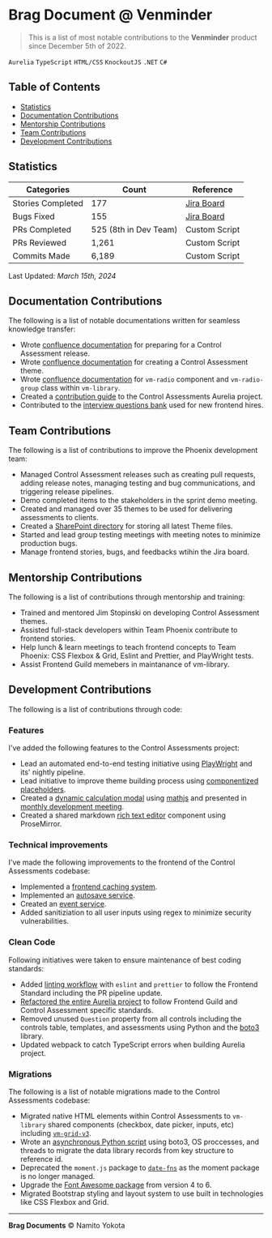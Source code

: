 # Brag Document @ Venminder

> This is a list of most notable contributions to the **Venminder** product since December 5th of 2022.

`Aurelia` `TypeScript` `HTML/CSS` `KnockoutJS` `.NET` `C#`

## Table of Contents

-   [Statistics](#statistics)
-   [Documentation Contributions](#documentation-contributions)
-   [Mentorship Contributions](#mentorship-contributions)
-   [Team Contributions](#team-contributions)
-   [Development Contributions](#development-contributions)

## Statistics

| Categories        | Count                 | Reference                                                          |
| ----------------- | --------------------- | ------------------------------------------------------------------ |
| Stories Completed | 177                   | [Jira Board](https://venminder.atlassian.net/issues/?filter=10318) |
| Bugs Fixed        | 155                   | [Jira Board](https://venminder.atlassian.net/issues/?filter=10321) |
| PRs Completed     | 525 (8th in Dev Team) | Custom Script                                                      |
| PRs Reviewed      | 1,261                 | Custom Script                                                      |
| Commits Made      | 6,189                 | Custom Script                                                      |

Last Updated: _March 15th, 2024_

## Documentation Contributions

The following is a list of notable documentations written for seamless knowledge transfer:

-   Wrote [confluence documentation](https://venminder.atlassian.net/wiki/spaces/EN/pages/1743912970/Preparing+a+Release) for preparing for a Control Assessment release.
-   Wrote [confluence documentation](https://venminder.atlassian.net/wiki/spaces/CA/pages/1376419841/Creating+and+Managing+a+Theme) for creating a Control Assessment theme.
-   Wrote [confluence documentation](https://venminder.atlassian.net/wiki/spaces/EN/pages/1379663913/vm-radio) for `vm-radio` component and `vm-radio-group` class within `vm-library`.
-   Created a [contribution guide](https://venminder.visualstudio.com/_git/Control%20Assessments?path=/Microservice/ControlAssessments.Web/control-assessments/README.md) to the Control Assessments Aurelia project.
-   Contributed to the [interview questions bank](https://venminder-my.sharepoint.com/:w:/p/hunter_simpson/EZKXkv04UGZEn4nC0KORcjMB4vel_OEuKeQEJXyg7vpXww?e=QWjp9w&ovuser=c0ee997f-51ac-4ae6-bb27-9839814edd37%2CNamito.Yokota%40venminder.com&clickparams=eyJBcHBOYW1lIjoiVGVhbXMtRGVza3RvcCIsIkFwcFZlcnNpb24iOiIyNy8yMzA3MDMwNzMzMCIsIkhhc0ZlZGVyYXRlZFVzZXIiOmZhbHNlfQ%3D%3D) used for new frontend hires.

## Team Contributions

The following is a list of contributions to improve the Phoenix development team:

-   Managed Control Assessment releases such as creating pull requests, adding release notes, managing testing and bug communications, and triggering release pipelines.
-   Demo completed items to the stakeholders in the sprint demo meeting.
-   Created and managed over 35 themes to be used for delivering assessments to clients.
-   Created a [SharePoint directory](https://venminder.sharepoint.com/:f:/s/ProductDesign/EunoZFdBlxRHp3LQ8CsHHkABJUW3jR2sxvjr0s8c5ijf1w?e=UYLnin) for storing all latest Theme files.
-   Started and lead group testing meetings with meeting notes to minimize production bugs.
-   Manage frontend stories, bugs, and feedbacks wtihin the Jira board.

## Mentorship Contributions

The following is a list of contributions through mentorship and training:

-   Trained and mentored Jim Stopinski on developing Control Assessment themes.
-   Assisted full-stack developers within Team Phoenix contribute to frontend stories.
-   Help lunch & learn meetings to teach frontend concepts to Team Phoenix: CSS Flexbox & Grid, Eslint and Prettier, and PlayWright tests.
-   Assist Frontend Guild memebers in maintanance of vm-library.

## Development Contributions

The following is a list of contributions through code:

### Features

I've added the following features to the Control Assessments project:

-   Lead an automated end-to-end testing initiative using [PlayWright](https://github.com/microsoft/playwright) and its' nightly pipeline.
-   Lead initiative to improve theme building process using [componentized placeholders](https://venminder.atlassian.net/browse/PHX-2839).
-   Created a [dynamic calculation modal](https://venminder.atlassian.net/browse/PHX-1067) using [mathjs](https://github.com/josdejong/mathjs) and presented in [monthly development meeting](https://venminder-my.sharepoint.com/:v:/p/brad_farber/ET71Hvr-pcBCiR-k8ZPaa9YBU6GXdomvLoIgMIv96HvkAw).
-   Created a shared markdown [rich text editor](https://venminder.atlassian.net/browse/PHX-2129) component using ProseMirror.

### Technical improvements

I've made the following improvements to the frontend of the Control Assessments codebase:

-   Implemented a [frontend caching system](https://venminder.atlassian.net/browse/PHX-902).
-   Implemented an [autosave service](https://venminder.visualstudio.com/Control%20Assessments/_git/Control%20Assessments/pullrequest/8434?_a=files&path=/Microservice/ControlAssessments.Web/control-assessments/src/services/template-autosave-service.ts).
-   Created an [event service](https://venminder.visualstudio.com/Control%20Assessments/_git/Control%20Assessments/pullrequest/8105?_a=files&path=/Microservice/ControlAssessments.Web/control-assessments/src/services/event-service.ts).
-   Added sanitiziation to all user inputs using regex to minimize security vulnerabilities.

### Clean Code

Following initiatives were taken to ensure maintenance of best coding standards:

-   Added [linting workflow](https://venminder.atlassian.net/browse/PHX-508) with `eslint` and `prettier` to follow the Frontend Standard including the PR pipeline update.
-   [Refactored the entire Aurelia project](https://venminder.atlassian.net/browse/PHX-900) to follow Frontend Guild and Control Assessment specific standards.
-   Removed unused `Question` property from all controls including the controls table, templates, and assessments using Python and the [boto3](https://boto3.amazonaws.com/v1/documentation/api/latest/index.html) library.
-   Updated webpack to catch TypeScript errors when building Aurelia project.

### Migrations

The following is a list of notable migrations made to the Control Assessments codebase:

-   Migrated native HTML elements within Control Assessments to `vm-library` shared components (checkbox, date picker, inputs, etc) including [`vm-grid-v3`](https://venminder.atlassian.net/browse/PHX-1269).
-   Wrote an [asynchronous Python script](https://venminder.visualstudio.com/Control%20Assessments/_git/Control%20Assessments?path=%2FMicroservice%2FControlAssessments.AWS%2FDeploymentScripts%2FPostDeploy%2FPython%2FPHX2945_MirateDataLibrary.py&version=GC700260f992fb4577512edeaf55210144fa3a9fc6) using boto3, OS proccesses, and threads to migrate the data library records from key structure to reference id.
-   Deprecated the `moment.js` package to [`date-fns`](https://venminder.atlassian.net/browse/PHX-1170) as the moment package is no longer managed.
-   Upgrade the [Font Awesome package](https://venminder.atlassian.net/browse/PHX-901) from version 4 to 6.
-   Migrated Bootstrap styling and layout system to use built in technologies like CSS Flexbox and Grid.

<hr />

**Brag Documents**
&copy; Namito Yokota
